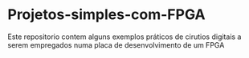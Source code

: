 # Projetos-simples-com-FPGA
 Este repositorio contem alguns exemplos práticos de cirutios digitais a serem empregados numa placa de desenvolvimento de um FPGA
